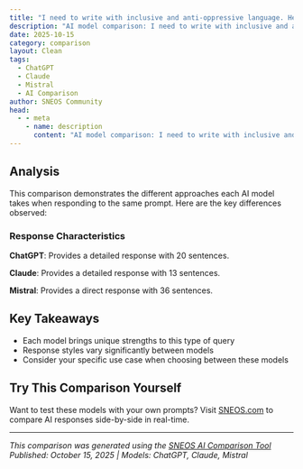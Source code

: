 ```yaml
---
title: "I need to write with inclusive and anti-oppressive language. Help me: 1) Use person-first or identity-first language as preferred by communities"
description: "AI model comparison: I need to write with inclusive and anti-oppressive language. Help me: 1) Use person-first or identit..."
date: 2025-10-15
category: comparison
layout: Clean
tags:
  - ChatGPT
  - Claude
  - Mistral
  - AI Comparison
author: SNEOS Community
head:
  - - meta
    - name: description
      content: "AI model comparison: I need to write with inclusive and anti-oppressive language. Help me: 1) Use person-first or identity-first language as ..."
---
```


<ChatComparison
  title="I need to write with inclusive and anti-oppressive language. Help me: 1) Use person-first or identity-first language as preferred by communities"
  prompt="I need to write with inclusive and anti-oppressive language. Help me: 1) Use person-first or identity-first language as preferred by communities"
  :responses='{"ChatGPT": "Using inclusive and anti-oppressive language involves being sensitive to the preferences and identities of individuals and communities. Here\u0027s a brief guide to help you choose between person-first and identity-first language:\n\n1. **Person-First Language**: This approach emphasizes the individual before their identity or condition. It is often preferred in contexts where the condition should not define the person, such as in many disability communities.\n   - Example: \u0022A person with autism\u0022 instead of \u0022an autistic person.\u0022\n\n2. **Identity-First Language**: Some communities prefer this approach, as they view the identity as an integral part of who they are. This is often embraced by some individuals within the disability community and the LGBTQ\u002B community.\n   - Example: \u0022An autistic person\u0022 instead of \u0022a person with autism.\u0022\n\n### How to Decide\n\n- **Research and Context**: Always consider the specific community or individual\u0027s preference. Some groups have established norms around language usage. \n- **Ask**: When possible, ask individuals how they prefer to be referred to, as personal preferences can vary widely.\n- **Stay Updated**: Language and preferences can evolve over time, so staying informed is essential.\n\n### Examples of Using Person-First and Identity-First Language:\n\n- **Disability**:\n  - Person-First: \u0022A person with a disability\u0022\n  - Identity-First: \u0022A disabled person\u0022\n\n- **Autism**:\n  - Person-First: \u0022A person with autism\u0022\n  - Identity-First: \u0022An autistic person\u0022\n\n- **LGBTQIA\u002B Community**:\n  - Person-First: \u0022A person who identifies as queer\u0022\n  - Identity-First: \u0022A queer person\u0022\n\n### General Tips for Writing Inclusively:\n\n- Use gender-neutral terms when applicable (e.g., \u0022they/them\u0022 pronouns, \u0022partner\u0022 instead of \u0022husband/wife\u0022).\n- Be aware of cultural sensitivities and terminology, especially regarding racial, ethnic, and cultural identities.\n- Avoid stereotypes and generalizations; focus on individuals\u0027 unique experiences.\n- Use language that acknowledges people\u0027s lived experiences without reducing them to a single identity.\n\nBy being mindful of these guidelines, you\u0027ll promote inclusivity and respect in your writing.", "Claude": "# Guide to Person-First vs. Identity-First Language\n\n## General Principle\n**Ask individuals their preference when possible**, as this varies both between and within communities.\n\n## Common Community Preferences\n\n### **Identity-First Often Preferred:**\n- **Deaf community**: \u0022Deaf person\u0022 (capital D for cultural identity)\n- **Autistic community**: \u0022autistic person\u0022 (not \u0022person with autism\u0022)\n- **Blind community**: \u0022blind person\u0022 \n- **Disabled community**: Many prefer \u0022disabled person\u0022 (social model\u2014society disables them)\n\n### **Person-First Often Preferred:**\n- Many **intellectual/developmental disability** communities: \u0022person with an intellectual disability\u0022\n- Some **mental health** contexts: \u0022person with schizophrenia\u0022 (though this varies)\n\n### **Why Identity-First?**\nMany communities view their identity as integral to who they are\u2014not something separate or negative to distance from. It challenges the assumption that the condition is inherently bad.\n\n### **Why Person-First?**\nSome prefer emphasizing personhood first, especially to counter historical dehumanization.\n\n## Best Practices\n\n1. **Follow community consensus** when writing generally\n2. **Mirror individual preference** when writing about specific people\n3. **When unsure**: Listen to advocacy organizations led by those communities\n4. **Avoid outdated terms** regardless of structure (see separate guidance on ableist language)\n5. **Be consistent** within your document\n\n**Would you like guidance on other inclusive language topics?**", "Mistral": "Using inclusive and anti-oppressive language is crucial for fostering respect and understanding. Here are some guidelines to help you navigate person-first and identity-first language preferences:\n\n### Person-First Language\nPerson-first language emphasizes the person before their condition or characteristic. This approach is often preferred in contexts where the focus is on the individual rather than their condition.\n\n**Examples:**\n- Instead of \u0022a disabled person,\u0022 say \u0022a person with a disability.\u0022\n- Instead of \u0022an autistic child,\u0022 say \u0022a child with autism.\u0022\n- Instead of \u0022a diabetic,\u0022 say \u0022a person with diabetes.\u0022\n\n### Identity-First Language\nIdentity-first language places the identity or characteristic first, recognizing it as an integral part of the person\u0027s identity. This approach is often preferred by communities such as the autistic community and the Deaf community.\n\n**Examples:**\n- Instead of \u0022a person with autism,\u0022 say \u0022an autistic person.\u0022\n- Instead of \u0022a person who is deaf,\u0022 say \u0022a Deaf person.\u0022\n- Instead of \u0022a person with a mental illness,\u0022 say \u0022a mentally ill person\u0022 (if preferred by the individual).\n\n### General Guidelines\n1. **Ask for Preferences:** Whenever possible, ask individuals how they prefer to be referred to. Respect their preferences.\n2. **Context Matters:** Be aware of the context and the community you are addressing. Different communities have different preferences.\n3. **Be Consistent:** Once you know the preferred terminology, use it consistently.\n4. **Avoid Stereotypes:** Be mindful of language that reinforces stereotypes or stigmas.\n5. **Use Neutral Language:** When in doubt, use neutral language that focuses on the person rather than their condition or characteristic.\n\n### Examples in Practice\n1. **Person-First Language:**\n   - \u0022She is a person with a visual impairment.\u0022\n   - \u0022He is a person with a mental health condition.\u0022\n   - \u0022They are a person with a physical disability.\u0022\n\n2. **Identity-First Language:**\n   - \u0022She is a blind person.\u0022\n   - \u0022He is a mentally ill person.\u0022\n   - \u0022They are a disabled person.\u0022\n\n### Additional Tips\n- **Avoid Ableist Language:** Be mindful of words that can be perceived as ableist, such as \u0022crazy,\u0022 \u0022lame,\u0022 or \u0022dumb.\u0022\n- **Use Gender-Inclusive Language:** Avoid using \u0022he\u0022 or \u0022she\u0022 when referring to a general group. Use \u0022they\u0022 or \u0022their\u0022 instead.\n- **Respect Pronouns:** Always use the pronouns that a person prefers, whether they are he/him, she/her, they/them, or others.\n\nBy following these guidelines, you can ensure that your language is inclusive and respectful, promoting a more equitable and understanding environment."}' published-date="{DateTime.UtcNow:HH:mm}"
/>

## Analysis

This comparison demonstrates the different approaches each AI model takes when responding to the same prompt. Here are the key differences observed:

### Response Characteristics

**ChatGPT**: Provides a detailed response with 20 sentences. 

**Claude**: Provides a detailed response with 13 sentences. 

**Mistral**: Provides a direct response with 36 sentences. 

## Key Takeaways

- Each model brings unique strengths to this type of query
- Response styles vary significantly between models
- Consider your specific use case when choosing between these models

## Try This Comparison Yourself

Want to test these models with your own prompts? Visit [SNEOS.com](https://sneos.com) to compare AI responses side-by-side in real-time.

---

*This comparison was generated using the [SNEOS AI Comparison Tool](https://sneos.com)*
*Published: October 15, 2025 | Models: ChatGPT, Claude, Mistral*
